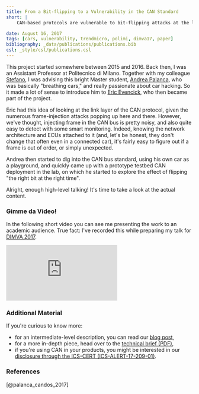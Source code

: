 ```yaml
---
title: From a Bit-flipping to a Vulnerability in the CAN Standard
short: |
    CAN-based protocols are vulnerable to bit-flipping attacks at the link layer. In this collaborative research, Politecnico di Milano's [NECSTLab](https://necst.it) and Trend Micro's FTR analyze the protocol in depth and demonstrate the vulnerability on a real car, with PoC and so on.

date: August 16, 2017
tags: [cars, vulnerability, trendmicro, polimi, dimva17, paper]
bibliography: _data/publications/publications.bib
csl: _style/csl/publications.csl
---
```


This project started somewhere between 2015 and 2016. Back then, I was an
Assistant Professor at Politecnico di Milano. Together with my colleague
[Stefano](https://twitter.com/raistolo), I was advising this bright Master
student, [Andrea Palanca](https://www.linkedin.com/in/andreapalanca/), who was
basically "breathing cars," and really passionate about car hacking. So it made
a lot of sense to introduce him to [Eric Evencick](http://www.evenchick.com/),
who then became part of the project.

Eric had this idea of looking at the link layer of the CAN protocol, given the
numerous frame-injection attacks popping up here and there. However, we've
thought, injecting frame in the CAN bus is pretty noisy, and also quite easy to
detect with some smart monitoring. Indeed, knowing the network architecture and
ECUs attached to it (and, let's be honest, they don't change that often even in
a connected car), it's fairly easy to figure out if a frame is out of order, or
simply unexpected.

Andrea then started to dig into the CAN bus standard, using his own car as
a playground, and quickly came up with a prototype testbed CAN deployment in
the lab, on which he started to explore the effect of flipping "the right bit
at the right time".

Alright, enough high-level talking! It's time to take a look at the actual
content.

### Gimme da Video!
In the following short video you can see me presenting the work to an academic
audience. True fact: I've recorded this while preparing my talk for [DIMVA
2017](https://itsec.cs.uni-bonn.de/dimva2017/).

<div class="videoWrapper"><iframe src="https://www.youtube-nocookie.com/embed/oajtDFw_t3Q" frameborder="0" allow="autoplay; encrypted-media" allowfullscreen></iframe></div>

### Additional Material
If you're curious to know more:

* for an intermediate-level description, you can read our [blog post](https://blog.trendmicro.com/trendlabs-security-intelligence/connected-car-hack/),
* for a more in-depth piece, head over to the [technical brief (PDF)](https://documents.trendmicro.com/assets/A-Vulnerability-in-Modern-Automotive-Standards-and-How-We-Exploited-It.pdf),
* if you're using CAN in your products, you might be interested in our [disclosure through the ICS-CERT (ICS-ALERT-17-209-01)](https://ics-cert.us-cert.gov/alerts/ICS-ALERT-17-209-01).

### References

[@palanca_candos_2017]
